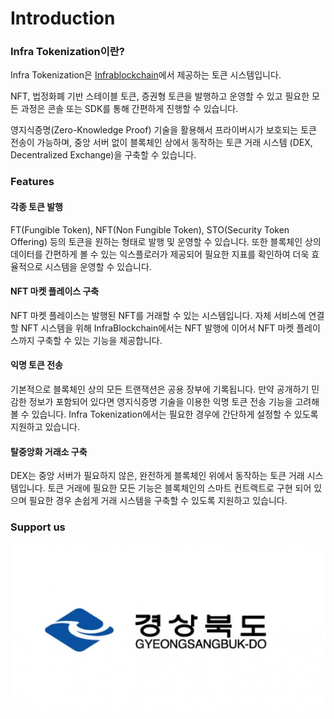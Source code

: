 # Introduction

### Infra Tokenization이란? <a href="#introduction" id="introduction"></a>

Infra Tokenization은 [Infrablockchain](https://infrablockchain.net)에서 제공하는 토큰 시스템입니다.&#x20;

NFT, 법정화폐 기반 스테이블 토큰, 증권형 토큰을 발행하고 운영할 수 있고 필요한 모든 과정은 콘솔 또는 SDK를 통해 간편하게 진행할 수 있습니다.

영지식증명(Zero-Knowledge Proof) 기술을 활용해서 프라이버시가 보호되는 토큰 전송이 가능하며, 중앙 서버 없이 블록체인 상에서 동작하는 토큰 거래 시스템 (DEX, Decentralized Exchange)을 구축할 수 있습니다.

### Features

#### 각종 토큰 발행

FT(Fungible Token), NFT(Non Fungible Token), STO(Security Token Offering) 등의 토큰을 원하는 형태로 발행 및 운영할 수 있습니다. 또한 블록체인 상의 데이터를 간편하게 볼 수 있는 익스플로러가 제공되어 필요한 지표를 확인하여 더욱 효율적으로 시스템을 운영할 수 있습니다.

#### NFT 마켓 플레이스 구축

NFT 마켓 플레이스는 발행된 NFT를 거래할 수 있는 시스템입니다. 자체 서비스에 연결할 NFT 시스템을 위해 InfraBlockchain에서는 NFT 발행에 이어서 NFT 마켓 플레이스까지 구축할 수 있는 기능을 제공합니다.&#x20;

#### 익명 토큰 전송

기본적으로 블록체인 상의 모든 트랜잭션은 공용 장부에 기록됩니다. 만약 공개하기 민감한 정보가 포함되어 있다면 영지식증명 기술을 이용한 익명 토큰 전송 기능을 고려해볼 수 있습니다. Infra Tokenization에서는 필요한 경우에 간단하게 설정할 수 있도록 지원하고 있습니다.

#### 탈중앙화 거래소 구축

DEX는 중앙 서버가 필요하지 않은, 완전하게 블록체인 위에서 동작하는 토큰 거래 시스템입니다. 토큰 거래에 필요한 모든 기능은 블록체인의 스마트 컨트랙트로 구현 되어 있으며 필요한 경우 손쉽게 거래 시스템을 구축할 수 있도록 지원하고 있습니다.

### Support us <a href="#introduction" id="introduction"></a>

![](.gitbook/assets/image.png)
